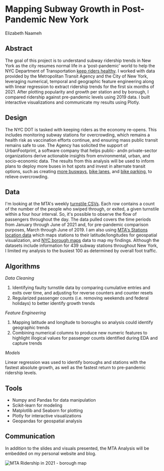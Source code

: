 # Mapping Subway Growth in Post-Pandemic New York 

Elizabeth Naameh

## Abstract

The goal of this project is to understand subway ridership trends in New York as the city resumes normal life in a ‘post-pandemic’ world to help the NYC Department of Transportation [keep riders healthy](https://www.wsj.com/articles/how-does-new-york-keep-transit-riders-safe-from-covid-19-trial-and-error-11609678802). I worked with data provided by the Metropolitan Transit Agency and the City of New York, leveraging numerical, temporal and geographic feature engineering along with linear regression to extract ridership trends for the first six months of 2021. After plotting popularity and growth per station and by borough, I compared ridership against pre-pandemic levels using 2019 data. I built interactive visualizations and communicate my results using Plotly.

## Design

The NYC DOT is tasked with keeping riders as the economy re-opens. This includes monitoring subway stations for overcrowding, which remains a health risk as vaccination efforts continue, and ensuring mass public transit remains safe to use. The Agency has solicited the support of UrbanFootprint, a software company that helps public- andn private-sector organizations derive actionable insights from environmental, urban, and socio-economic data. The results from this analysis will be used to inform plans to deploy more buses in hot spots and invest in alternate transit options, such as creating [more busways](https://www.nytimes.com/2020/07/06/nyregion/mta-buses-nyc-coronavirus.html), [bike lanes](https://www.nytimes.com/2021/01/28/nyregion/bike-brooklyn-bridge-de-blasio.html), and [bike parking](https://www.nytimes.com/2021/01/26/nyregion/bike-parking-nyc.html), to relieve overcrowding. 

## Data

I'm looking at the MTA's weekly [turnstile CSVs](http://web.mta.info/developers/turnstile.html). Each row contains a count of the number of the people who swiped through, or exited, a given turnstile within a four hour interval. So, it's possible to observe the flow of passengers throughout the day. The data pulled covers the time periods from January through June of 2021 and, for pre-pandemic comparison purposes, March through June of 2019. I am also using [MTA's Stations location data](https://data.cityofnewyork.us/Transportation/Subway-Stations/arq3-7z49) which maps stations to their latitude/longitudes for geospatial visualization, and [NYC borough maps](https://data.cityofnewyork.us/City-Government/Borough-Boundaries/tqmj-j8zm) data to map my findings. Although the datasets include information for 439 subway stations throughout New York, I limited my analysis to the busiest 100 as determined by overall foot traffic.

## Algorithms

*Data Cleaning* 

1. Identifying faulty turnstile data by comparing cumulative entries and exits over time, and adjusting for reverse counters and counter resets
2. Regularized passenger counts (i.e. removing weekends and federal holidays) to better identify growth trends

*Feature Engineering*

1. Mapping latitude and longitude to boroughs so analysis could identify geographic trends
2. Combining numerical columns to produce new numeric features to highlight illogical values for passenger counts identified during EDA and capture trends

*Models*

Linear regression was used to identify boroughs and stations with the fastest absolute growth, as well as the fastest return to pre-pandemic ridership levels. 

## Tools

- Numpy and Pandas for data manipulation
- Scikit-learn for modeling
- Matplotlib and Seaborn for plotting
- Plotly for interactive visualizations
- Geopandas for geospatial analysis

## Communication

In addition to the slides and visuals presented, the MTA Analysis will be embedded on my personal website and blog.

![MTA Ridership in 2021 - borough map](https://github.com/lizzynaameh/mta_eda/raw/46df9804bebbd516b5c471e73433f6efb68f3bb2/Images/MTA%20Ridership%20in%202021%20-%20borough%20map.png)